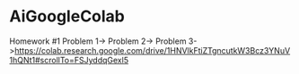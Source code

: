 # AiGoogleColab

Homework #1
  Problem 1-> 
  Problem 2->
  Problem 3->https://colab.research.google.com/drive/1HNVlkFtiZTgncutkW3Bcz3YNuV1hQNt1#scrollTo=FSJyddqGexl5
